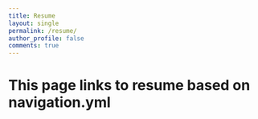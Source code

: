 ```yaml
---
title: Resume
layout: single
permalink: /resume/
author_profile: false
comments: true
---
```


# This page links to resume based on navigation.yml